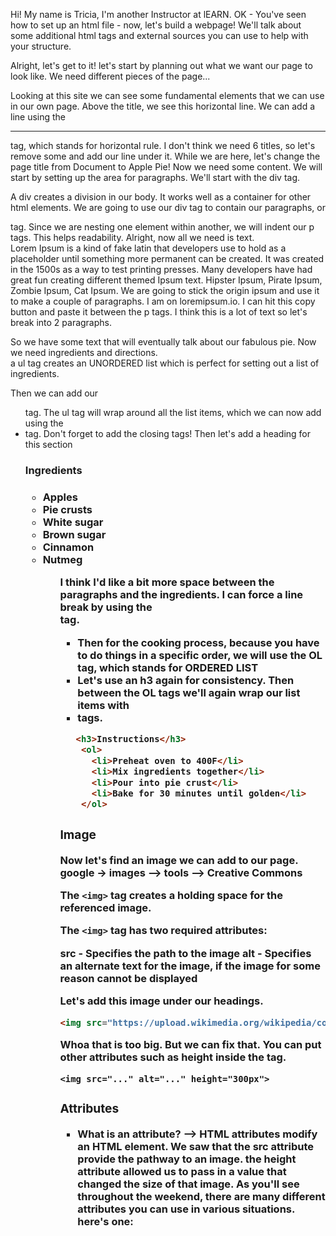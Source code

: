 
Hi! My name is Tricia, I'm another Instructor at lEARN. OK - You've seen how to set up an html file - now, let's build a webpage! We'll talk about some additional html tags and external sources you can use to help with your structure. 
 
 Alright, let's get to it!
 let's start by planning out what we want our page to look like. We need different pieces of the page...

Looking at this site we can see some fundamental elements that we can use in our own page. Above the title, we see this horizontal line. We can add a line using the <hr> tag, which stands for horizontal rule.  I don't think we need 6 titles, so let's remove some and add our line under it. While we are here, let's change the page title from Document to Apple Pie! Now we need some content.  We will start by setting up the area for paragraphs. We'll start with the div tag.

A div creates a division in our body. It works well as a container for other html elements.  We are going to use our div tag to contain our paragraphs, or <p> tag. Since we are nesting one element within another, we will indent our p tags. This helps readability.
Alright, now all we need is text.  
    Lorem Ipsum is a kind of fake latin that developers use to hold as a placeholder until something more permanent can be created. It was created in the 1500s as a way to test printing presses. Many developers have had great fun creating different themed Ipsum text. Hipster Ipsum, Pirate Ipsum, Zombie Ipsum, Cat Ipsum. 
    We are going to stick the origin ipsum and use it to make a couple of paragraphs. I am on loremipsum.io. I can hit this copy button and paste it between the p tags.  I think this is a lot of text so let's break into 2 paragraphs. 

So we have some text that will eventually talk about our fabulous pie. Now we need ingredients and directions.  
  a ul tag creates an UNORDERED list which is perfect for setting out a list of ingredients. 

  Then we can add our <ul> tag.  The ul tag will wrap around all the list items, which we can now add using the <li> tag. Don't forget to add the closing tags! Then let's add a heading for this section
  <h3>Ingredients<h3>
<ul>
      <li> Apples</li>
      <li> Pie crusts </li>
      <li> White sugar </li>
      <li> Brown sugar </li>
      <li> Cinnamon </li>
      <li> Nutmeg </li>
<ul>
 I think I'd like a bit more space between the paragraphs and the ingredients.  I can force a line break by using the <br> tag. 

 
- Then for the cooking process, because you have to do things in a specific order, we will use the OL tag, which stands for ORDERED LIST
- Let's use an h3 again for consistency. Then between the OL tags we'll again wrap our list items with <li> tags.
```html
   <h3>Instructions</h3>
    <ol>
      <li>Preheat oven to 400F</li>
      <li>Mix ingredients together</li>
      <li>Pour into pie crust</li>
      <li>Bake for 30 minutes until golden</li>
    </ol>
```
### **Image**
Now let's find an image we can add to our page.  
google -> images --> tools --> Creative Commons

The `<img>` tag creates a holding space for the referenced image.

The `<img>` tag has two required attributes:

src - Specifies the path to the image
alt - Specifies an alternate text for the image, if the image for some reason cannot be displayed


Let's add this image under our headings.
```html
<img src="https://upload.wikimedia.org/wikipedia/commons/4/4b/Apple_pie.jpg" alt="picture of delicious apple pie">
```

Whoa that is too big. But we can fix that. You can put other attributes such as height inside the tag.

`<img src="..." alt="..." height="300px">`

### **Attributes**
- What is an attribute? --> HTML attributes modify an HTML element.  We saw that the src attribute provide the pathway to an image.  the height attribute allowed us to pass in a value that changed the size of that image. As you'll see throughout the weekend, there are many different attributes you can use in various situations. here's one:


